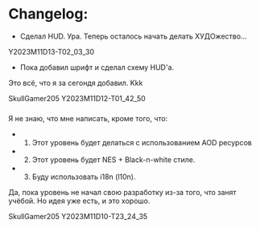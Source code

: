 # Changelog:

- Сделал HUD. Ура.
Теперь осталось начать делать ХУДОжество...

Y2023M11D13-T02_03_30

- Пока добавил шрифт и сделал схему HUD'a.

Это всё, что я за сегондя добавил. Kkk

SkullGamer205
Y2023M11D12-T01_42_50

###

Я не знаю, что мне написать, кроме того, что:
 - 1. Этот уровень будет делаться с использованием AOD ресурсов
 - 2. Этот уровень будет NES + Black-n-white стиле.
 - 3. Буду использовать i18n (l10n).

Да, пока уровень не начал свою разработку из-за того, что занят учёбой.
Но идея уже есть, и это хорошо. 

SkullGamer205
Y2023M11D10-T23_24_35
